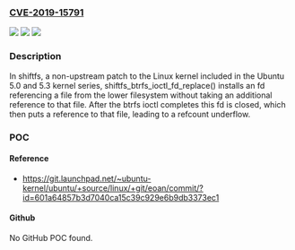 ### [CVE-2019-15791](https://cve.mitre.org/cgi-bin/cvename.cgi?name=CVE-2019-15791)
![](https://img.shields.io/static/v1?label=Product&message=Shiftfs%20in%20the%20Linux%20kernel&color=blue)
![](https://img.shields.io/static/v1?label=Version&message=5.3%20kernel%3E%3D%205.3.0-11.12%20&color=brighgreen)
![](https://img.shields.io/static/v1?label=Vulnerability&message=CWE-672%20Operation%20on%20a%20Resource%20after%20Expiration%20or%20Release&color=brighgreen)

### Description

In shiftfs, a non-upstream patch to the Linux kernel included in the Ubuntu 5.0 and 5.3 kernel series, shiftfs_btrfs_ioctl_fd_replace() installs an fd referencing a file from the lower filesystem without taking an additional reference to that file. After the btrfs ioctl completes this fd is closed, which then puts a reference to that file, leading to a refcount underflow.

### POC

#### Reference
- https://git.launchpad.net/~ubuntu-kernel/ubuntu/+source/linux/+git/eoan/commit/?id=601a64857b3d7040ca15c39c929e6b9db3373ec1

#### Github
No GitHub POC found.

